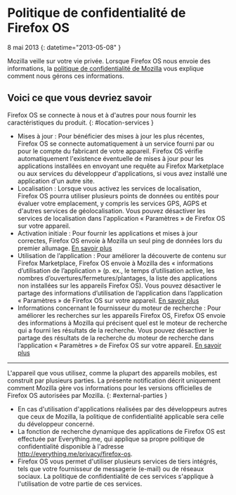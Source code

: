 # Politique de confidentialité de Firefox OS

8 mai 2013
{: datetime="2013-05-08" }

Mozilla veille sur votre vie privée. Lorsque Firefox OS nous envoie des informations, la [politique de confidentialité de Mozilla](https://www.mozilla.org/privacy/) vous explique comment nous gérons ces informations.

## Voici ce que vous devriez savoir

Firefox OS se connecte à nous et à d'autres pour nous fournir les caractéristiques du produit.
{: #location-services }

* Mises à jour : Pour bénéficier des mises à jour les plus récentes, Firefox OS se connecte automatiquement à un service fourni par ou pour le compte du fabricant de votre appareil. Firefox OS vérifie automatiquement l'existence éventuelle de mises à jour pour les applications installées en envoyant une requête au Firefox Marketplace ou aux services du développeur d'applications, si vous avez installé une application d'un autre site.
* Localisation : Lorsque vous activez les services de localisation, Firefox OS pourra utiliser plusieurs points de données ou entités pour évaluer votre emplacement, y compris les services GPS, AGPS et d'autres services de géolocalisation. Vous pouvez désactiver les services de localisation dans l'application « Paramètres » de Firefox OS sur votre appareil.
* Activation initiale : Pour fournir les applications et mises à jour correctes, Firefox OS envoie à Mozilla un seul ping de données lors du premier allumage. [En savoir plus](https://wiki.mozilla.org/FirefoxOS/Metrics)
* Utilisation de l’application : Pour améliorer la découverte de contenu sur Firefox Marketplace, Firefox OS envoie à Mozilla des « informations d’utilisation de l’application » (p. ex., le temps d’utilisation active, les nombres d’ouvertures/fermetures/plantages, la liste des applications non installées sur les appareils Firefox OS). Vous pouvez désactiver le partage des informations d’utilisation de l’application dans l’application « Paramètres » de Firefox OS sur votre appareil. [En savoir plus](https://wiki.mozilla.org/FirefoxOS/Metrics/App_Usage)
* Informations concernant le fournisseur du moteur de recherche : Pour améliorer les recherches sur les appareils Firefox OS, Firefox OS envoie des informations à Mozilla qui précisent quel est le moteur de recherche qui a fourni les résultats de la recherche. Vous pouvez désactiver le partage des résultats de la recherche du moteur de recherche dans l’application « Paramètres » de Firefox OS sur votre appareil. [En savoir plus](https://wiki.mozilla.org/FirefoxOS/Metrics/App_Usage)

---------------------------------------

L'appareil que vous utilisez, comme la plupart des appareils mobiles, est construit par plusieurs parties. La présente notification décrit uniquement comment Mozilla gère vos informations pour les versions officielles de Firefox OS autorisées par Mozilla.
{: #external-parties }

* En cas d'utilisation d'applications réalisées par des développeurs autres que ceux de Mozilla, la politique de confidentialité applicable sera celle du développeur concerné.
* La fonction de recherche dynamique des applications de Firefox OS est effectuée par Everything.me, qui applique sa propre politique de confidentialité disponible à l'adresse <http://everything.me/privacy/firefox-os>.
* Firefox OS vous permet d'utiliser plusieurs services de tiers intégrés, tels que votre fournisseur de messagerie (e-mail) ou de réseaux sociaux. La politique de confidentialité de ces services s'applique à l'utilisation de votre partie de ces services.
